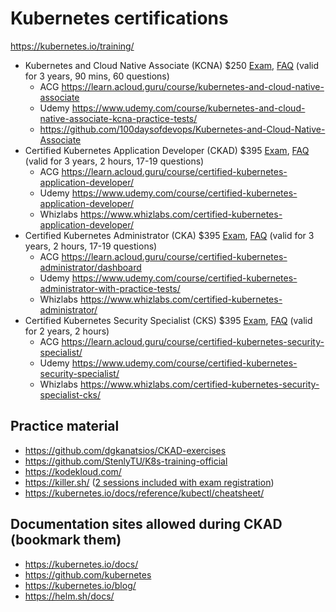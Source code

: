 # Kubernetes certifications

https://kubernetes.io/training/

- Kubernetes and Cloud Native Associate (KCNA) $250 [Exam](https://training.linuxfoundation.org/certification/kubernetes-cloud-native-associate/), [FAQ](https://docs.linuxfoundation.org/tc-docs/certification/frequently-asked-questions-kcna) (valid for 3 years, 90 mins, 60 questions)
    - ACG https://learn.acloud.guru/course/kubernetes-and-cloud-native-associate
    - Udemy https://www.udemy.com/course/kubernetes-and-cloud-native-associate-kcna-practice-tests/
    - https://github.com/100daysofdevops/Kubernetes-and-Cloud-Native-Associate
- Certified Kubernetes Application Developer (CKAD) $395 [Exam](https://training.linuxfoundation.org/certification/certified-kubernetes-application-developer-ckad/), [FAQ](https://docs.linuxfoundation.org/tc-docs/certification/faq-cka-ckad-cks) (valid for 3 years, 2 hours, 17-19 questions)
    - ACG https://learn.acloud.guru/course/certified-kubernetes-application-developer/
    - Udemy https://www.udemy.com/course/certified-kubernetes-application-developer/
    - Whizlabs https://www.whizlabs.com/certified-kubernetes-application-developer/
- Certified Kubernetes Administrator (CKA) $395 [Exam](https://training.linuxfoundation.org/certification/certified-kubernetes-administrator-cka/), [FAQ](https://docs.linuxfoundation.org/tc-docs/certification/faq-cka-ckad-cks) (valid for 3 years, 2 hours, 17-19 questions)
    - ACG https://learn.acloud.guru/course/certified-kubernetes-administrator/dashboard
    - Udemy https://www.udemy.com/course/certified-kubernetes-administrator-with-practice-tests/
    - Whizlabs https://www.whizlabs.com/certified-kubernetes-administrator/
- Certified Kubernetes Security Specialist (CKS) $395 [Exam](https://trainingportal.linuxfoundation.org/courses/certified-kubernetes-security-specialist-cks), [FAQ](https://docs.linuxfoundation.org/tc-docs/certification/faq-cka-ckad-cks) (valid for 2 years, 2 hours)
    - ACG https://learn.acloud.guru/course/certified-kubernetes-security-specialist/
    - Udemy https://www.udemy.com/course/certified-kubernetes-security-specialist/
    - Whizlabs https://www.whizlabs.com/certified-kubernetes-security-specialist-cks/

## Practice material
- https://github.com/dgkanatsios/CKAD-exercises
- https://github.com/StenlyTU/K8s-training-official
- https://kodekloud.com/
- https://killer.sh/ ([2 sessions included with exam registration](https://killer.sh/pricing))
- https://kubernetes.io/docs/reference/kubectl/cheatsheet/

## Documentation sites allowed during CKAD (bookmark them)
- https://kubernetes.io/docs/
- https://github.com/kubernetes
- https://kubernetes.io/blog/
- https://helm.sh/docs/

